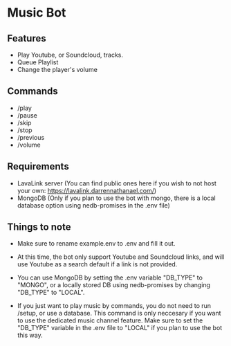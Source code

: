 # Music Bot

## Features
- Play Youtube, or Soundcloud, tracks.
- Queue Playlist
- Change the player's volume

## Commands
- /play
- /pause
- /skip
- /stop
- /previous
- /volume

## Requirements
- LavaLink server (You can find public ones here if you wish to not host your own: https://lavalink.darrennathanael.com/)
- MongoDB (Only if you plan to use the bot with mongo, there is a local database option using nedb-promises in the .env file)

## Things to note
- Make sure to rename example.env to .env and fill it out.

- At this time, the bot only support Youtube and Soundcloud links, and will use Youtube as a search default if a link is not provided.

- You can use MongoDB by setting the .env variable "DB_TYPE" to "MONGO", or a locally stored DB using nedb-promises by changing "DB_TYPE" to "LOCAL".

- If you just want to play music by commands, you do not need to run /setup, or use a database. This command is only neccesary if you want to use the dedicated music channel feature. Make sure to set the "DB_TYPE" variable in the .env file to "LOCAL" if you plan to use the bot this way.
